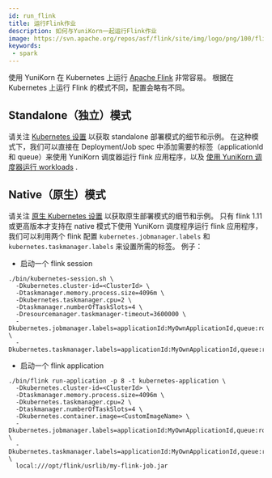 ```yaml
---
id: run_flink
title: 运行Flink作业
description: 如何与YuniKorn一起运行Flink作业
image: https://svn.apache.org/repos/asf/flink/site/img/logo/png/100/flink_squirrel_100_color.png
keywords:
 - spark
---
```


<!--
Licensed to the Apache Software Foundation (ASF) under one
or more contributor license agreements.  See the NOTICE file
distributed with this work for additional information
regarding copyright ownership.  The ASF licenses this file
to you under the Apache License, Version 2.0 (the
"License"); you may not use this file except in compliance
with the License.  You may obtain a copy of the License at

  http://www.apache.org/licenses/LICENSE-2.0

Unless required by applicable law or agreed to in writing,
software distributed under the License is distributed on an
"AS IS" BASIS, WITHOUT WARRANTIES OR CONDITIONS OF ANY
KIND, either express or implied.  See the License for the
specific language governing permissions and limitations
under the License.
-->

使用 YuniKorn 在 Kubernetes 上运行 [Apache Flink](https://flink.apache.org/) 非常容易。
根据在 Kubernetes 上运行 Flink 的模式不同，配置会略有不同。

## Standalone（独立）模式

请关注 [Kubernetes 设置](https://ci.apache.org/projects/flink/flink-docs-stable/ops/deployment/kubernetes.html) 以获取 standalone 部署模式的细节和示例。
在这种模式下，我们可以直接在 Deployment/Job spec 中添加需要的标签（applicationId 和 queue）来使用 YuniKorn 调度器运行 flink 应用程序，以及 [使用 YuniKorn 调度器运行 workloads](#run-workloads-with-yunikorn-scheduler) .

## Native（原生）模式

请关注 [原生 Kubernetes 设置](https://ci.apache.org/projects/flink/flink-docs-stable/ops/deployment/native_kubernetes.html) 以获取原生部署模式的细节和示例。
只有 flink 1.11 或更高版本才支持在 native 模式下使用 YuniKorn 调度程序运行 flink 应用程序，我们可以利用两个 flink 配置 `kubernetes.jobmanager.labels` 和 `kubernetes.taskmanager.labels` 来设置所需的标签。
例子：

* 启动一个 flink session
```
./bin/kubernetes-session.sh \
  -Dkubernetes.cluster-id=<ClusterId> \
  -Dtaskmanager.memory.process.size=4096m \
  -Dkubernetes.taskmanager.cpu=2 \
  -Dtaskmanager.numberOfTaskSlots=4 \
  -Dresourcemanager.taskmanager-timeout=3600000 \
  -Dkubernetes.jobmanager.labels=applicationId:MyOwnApplicationId,queue:root.sandbox \
  -Dkubernetes.taskmanager.labels=applicationId:MyOwnApplicationId,queue:root.sandbox
```

* 启动一个 flink application
```
./bin/flink run-application -p 8 -t kubernetes-application \
  -Dkubernetes.cluster-id=<ClusterId> \
  -Dtaskmanager.memory.process.size=4096m \
  -Dkubernetes.taskmanager.cpu=2 \
  -Dtaskmanager.numberOfTaskSlots=4 \
  -Dkubernetes.container.image=<CustomImageName> \
  -Dkubernetes.jobmanager.labels=applicationId:MyOwnApplicationId,queue:root.sandbox \
  -Dkubernetes.taskmanager.labels=applicationId:MyOwnApplicationId,queue:root.sandbox \
  local:///opt/flink/usrlib/my-flink-job.jar
```